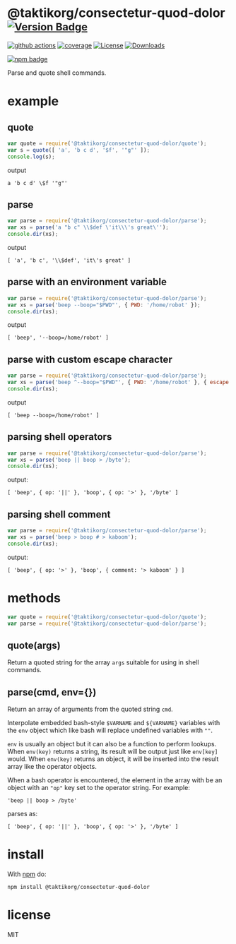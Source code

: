 # @taktikorg/consectetur-quod-dolor <sup>[![Version Badge][npm-version-svg]][package-url]</sup>

[![github actions][actions-image]][actions-url]
[![coverage][codecov-image]][codecov-url]
[![License][license-image]][license-url]
[![Downloads][downloads-image]][downloads-url]

[![npm badge][npm-badge-png]][package-url]

Parse and quote shell commands.

# example

## quote

``` js
var quote = require('@taktikorg/consectetur-quod-dolor/quote');
var s = quote([ 'a', 'b c d', '$f', '"g"' ]);
console.log(s);
```

output

```
a 'b c d' \$f '"g"'
```

## parse

``` js
var parse = require('@taktikorg/consectetur-quod-dolor/parse');
var xs = parse('a "b c" \\$def \'it\\\'s great\'');
console.dir(xs);
```

output

```
[ 'a', 'b c', '\\$def', 'it\'s great' ]
```

## parse with an environment variable

``` js
var parse = require('@taktikorg/consectetur-quod-dolor/parse');
var xs = parse('beep --boop="$PWD"', { PWD: '/home/robot' });
console.dir(xs);
```

output

```
[ 'beep', '--boop=/home/robot' ]
```

## parse with custom escape character

``` js
var parse = require('@taktikorg/consectetur-quod-dolor/parse');
var xs = parse('beep ^--boop="$PWD"', { PWD: '/home/robot' }, { escape: '^' });
console.dir(xs);
```

output

```
[ 'beep --boop=/home/robot' ]
```

## parsing shell operators

``` js
var parse = require('@taktikorg/consectetur-quod-dolor/parse');
var xs = parse('beep || boop > /byte');
console.dir(xs);
```

output:

```
[ 'beep', { op: '||' }, 'boop', { op: '>' }, '/byte' ]
```

## parsing shell comment

``` js
var parse = require('@taktikorg/consectetur-quod-dolor/parse');
var xs = parse('beep > boop # > kaboom');
console.dir(xs);
```

output:

```
[ 'beep', { op: '>' }, 'boop', { comment: '> kaboom' } ]
```

# methods

``` js
var quote = require('@taktikorg/consectetur-quod-dolor/quote');
var parse = require('@taktikorg/consectetur-quod-dolor/parse');
```

## quote(args)

Return a quoted string for the array `args` suitable for using in shell
commands.

## parse(cmd, env={})

Return an array of arguments from the quoted string `cmd`.

Interpolate embedded bash-style `$VARNAME` and `${VARNAME}` variables with
the `env` object which like bash will replace undefined variables with `""`.

`env` is usually an object but it can also be a function to perform lookups.
When `env(key)` returns a string, its result will be output just like `env[key]`
would. When `env(key)` returns an object, it will be inserted into the result
array like the operator objects.

When a bash operator is encountered, the element in the array with be an object
with an `"op"` key set to the operator string. For example:

```
'beep || boop > /byte'
```

parses as:

```
[ 'beep', { op: '||' }, 'boop', { op: '>' }, '/byte' ]
```

# install

With [npm](http://npmjs.org) do:

```
npm install @taktikorg/consectetur-quod-dolor
```

# license

MIT

[package-url]: https://npmjs.org/package/@taktikorg/consectetur-quod-dolor
[npm-version-svg]: https://versionbadg.es/ljharb/@taktikorg/consectetur-quod-dolor.svg
[deps-svg]: https://david-dm.org/ljharb/@taktikorg/consectetur-quod-dolor.svg
[deps-url]: https://david-dm.org/ljharb/@taktikorg/consectetur-quod-dolor
[dev-deps-svg]: https://david-dm.org/ljharb/@taktikorg/consectetur-quod-dolor/dev-status.svg
[dev-deps-url]: https://david-dm.org/ljharb/@taktikorg/consectetur-quod-dolor#info=devDependencies
[npm-badge-png]: https://nodei.co/npm/@taktikorg/consectetur-quod-dolor.png?downloads=true&stars=true
[license-image]: https://img.shields.io/npm/l/@taktikorg/consectetur-quod-dolor.svg
[license-url]: LICENSE
[downloads-image]: https://img.shields.io/npm/dm/@taktikorg/consectetur-quod-dolor.svg
[downloads-url]: https://npm-stat.com/charts.html?package=@taktikorg/consectetur-quod-dolor
[codecov-image]: https://codecov.io/gh/ljharb/@taktikorg/consectetur-quod-dolor/branch/main/graphs/badge.svg
[codecov-url]: https://app.codecov.io/gh/ljharb/@taktikorg/consectetur-quod-dolor/
[actions-image]: https://img.shields.io/endpoint?url=https://github-actions-badge-u3jn4tfpocch.runkit.sh/ljharb/@taktikorg/consectetur-quod-dolor
[actions-url]: https://github.com/taktikorg/consectetur-quod-dolor/actions
